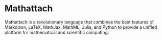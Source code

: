 # Mathattach
Mathattach is a revolutionary language that combines the best features of Markdown, LaTeX, MathJax, MathML, Julia, and Python to provide a unified platform for mathematical and scientific computing.
